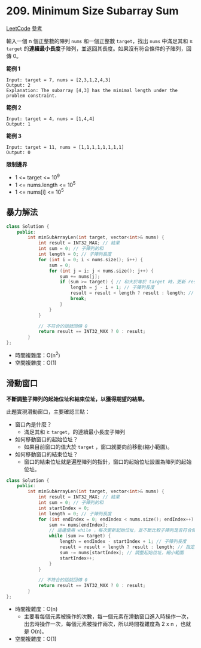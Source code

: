 # 209. Minimum Size Subarray Sum

[LeetCode](https://leetcode.com/problems/minimum-size-subarray-sum/)
[參考](https://github.com/youngyangyang04/leetcode-master/blob/master/problems/0209.%E9%95%BF%E5%BA%A6%E6%9C%80%E5%B0%8F%E7%9A%84%E5%AD%90%E6%95%B0%E7%BB%84.md)

輸入一個 n 個正整數的陣列 `nums` 和一個正整數 `target`，找出 `nums` 中滿足其和 ≥ `target` 的**連續最小長度**子陣列，並返回其長度。如果沒有符合條件的子陣列，回傳 0。


**範例 1**
```
Input: target = 7, nums = [2,3,1,2,4,3]
Output: 2
Explanation: The subarray [4,3] has the minimal length under the problem constraint.
```

**範例 2**
```
Input: target = 4, nums = [1,4,4]
Output: 1
```

**範例 3**
```
Input: target = 11, nums = [1,1,1,1,1,1,1,1]
Output: 0
```

**限制邊界**
- 1 <= target <= 10<sup>9</sup>
- 1 <= nums.length <= 10<sup>5</sup>
- 1 <= nums[i] <= 10<sup>5</sup>

## 暴力解法
```cpp
class Solution {
    public:
        int minSubArrayLen(int target, vector<int>& nums) {
            int result = INT32_MAX; // 結果
            int sum = 0; // 子陣列的和
            int length = 0; // 子陣列長度
            for (int i = 0; i < nums.size(); i++) {
                sum = 0;
                for (int j = i; j < nums.size(); j++) {
                    sum += nums[j];
                    if (sum >= target) { // 和大於等於 target 時，更新 result
                        length = j - i + 1; // 子陣列長度
                        result = result < length ? result : length; // 指定最小長度
                        break;
                    }
                }
            }

            // 不符合的話就回傳 0
            return result == INT32_MAX ? 0 : result;
        }
};
```
- 時間複雜度：O(n<sup>2</sup>)
- 空間複雜度：O(1)


## 滑動窗口

**不斷調整子陣列的起始位址和結束位址，以獲得期望的結果。**

此題實現滑動窗口，主要確認三點：
- 窗口內是什麼？
    - 滿足其和 ≥ `target`，的連續最小長度子陣列
- 如何移動窗口的起始位址？
    - 如果目前窗口的值大於 `target` ，窗口就要向前移動(縮小範圍)。
- 如何移動窗口的結束位址？
    - 窗口的結束位址就是遍歷陣列的指針，窗口的起始位址設置為陣列的起始位址。

```cpp
class Solution {
    public:
        int minSubArrayLen(int target, vector<int>& nums) {
            int result = INT32_MAX; // 結果
            int sum = 0; // 子陣列的和
            int startIndex = 0;
            int length = 0; // 子陣列長度
            for (int endIndex = 0; endIndex < nums.size(); endIndex++) {
                sum += nums[endIndex];
                // 這邊使用 while ，每次更新起始位址，並不斷比較子陣列是否符合條件
                while (sum >= target) {
                    length = endIndex - startIndex + 1; // 子陣列長度
                    result = result < length ? result : length; // 指定最小長度
                    sum -= nums[startIndex]; // 調整起始位址，縮小範圍
                    startIndex++;
                }
            }

            // 不符合的話就回傳 0
            return result == INT32_MAX ? 0 : result;
        }
};
```
- 時間複雜度：O(n)
    - 主要看每個元素被操作的次數，每一個元素在滑動窗口進入時操作一次，出去時操作一次，每個元素被操作兩次，所以時間複雜度為 2 x n ，也就是 O(n)。
- 空間複雜度：O(1)